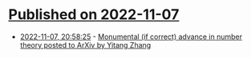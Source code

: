 # [Published on 2022-11-07](index.md)

* [2022-11-07, 20:58:25](https://news.ycombinator.com/item?id=33512338) - [Monumental (if correct) advance in number theory posted to ArXiv by Yitang Zhang](https://news.ycombinator.com/item?id=33512338)
